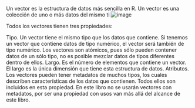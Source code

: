 


Un vector es la estructura de datos más sencilla en R. Un vector es una colección de uno o más datos del mismo ti
![image](https://user-images.githubusercontent.com/72534486/215239624-416ac6cb-ec4d-41af-bda5-c980b76819bf.png)


Todos los vectores tienen tres propiedades:

Tipo. Un vector tiene el mismo tipo que los datos que contiene. Si tenemos un vector que contiene datos de tipo numérico, el vector será también de tipo numérico. Los vectores son atómicos, pues sólo pueden contener datos de un sólo tipo, no es posible mezclar datos de tipos diferentes dentro de ellos.
Largo. Es el número de elementos que contiene un vector. El largo es la única dimensión que tiene esta estructura de datos.
Atributos. Los vectores pueden tener metadatos de muchos tipos, los cuales describen características de los datos que contienen. Todos ellos son incluidos en esta propiedad. En este libro no se usarán vectores con metadatos, por ser una propiedad con usos van más allá del alcance de este libro.
